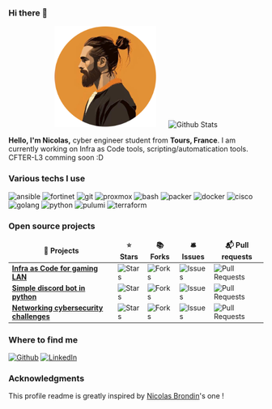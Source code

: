 ### Hi there 👋

<p align="center">
  <img src="https://github.com/NicoFgrx/NicoFgrx/blob/main/img/profil.png" alt="Nicolas Faugeroux" height="200" style="margin-right: 20px"/>
  <img src="https://github-readme-stats.vercel.app/api?username=NicoFgrx&show_icons=true&theme=graywhite" alt="Github Stats" />
</p>
<p>
  <strong>Hello, I'm Nicolas,</strong> cyber engineer student from <b>Tours, France</b>. I am currently working on Infra as Code tools, scripting/automatication tools. CFTER-L3 comming soon :D

<h3>Various techs I use</h3>
<p>
<img alt="ansible" src="https://img.shields.io/badge/-ansible-EE0000?logo=ansible&logoColor=white"/>
<img alt="fortinet" src="https://img.shields.io/badge/-fortinet-EE3124?logo=fortinet&logoColor=white"/>
<img alt="git" src="https://img.shields.io/badge/-git-F05032?logo=git&logoColor=white"/>
<img alt="proxmox" src="https://img.shields.io/badge/-proxmox-E57000?logo=proxmox&logoColor=white"/>
<img alt="bash" src="https://img.shields.io/badge/-bash-4EAA25?logo=gnu%20bash&logoColor=white"/>
<img alt="packer" src="https://img.shields.io/badge/-packer-02A8EF?logo=packer&logoColor=white"/>
<img alt="docker" src="https://img.shields.io/badge/-docker-2496ED?logo=docker&logoColor=white"/>
<img alt="cisco" src="https://img.shields.io/badge/-cisco-1BA0D7?logo=cisco&logoColor=white"/>
<img alt="golang" src="https://img.shields.io/badge/-golang-00ADD8?logo=go&logoColor=white"/>
<img alt="python" src="https://img.shields.io/badge/-python-3776AB?logo=python&logoColor=white"/>
<img alt="pulumi" src="https://img.shields.io/badge/-pulumi-6948a4?logo=pulumi&logoColor=white"/>
<img alt="terraform" src="https://img.shields.io/badge/-terraform-purple?logo=terraform&logoColor=white"/>
  

</p>
<h3>Open source projects</h3>
<table>
  <thead align="center">
    <tr border: none;>
      <td><b>🎁 Projects</b></td>
      <td><b>⭐ Stars</b></td>
      <td><b>📚 Forks</b></td>
      <td><b>🛎 Issues</b></td>
      <td><b>📬 Pull requests</b></td>
    </tr>
  </thead>
  <tbody>
    <tr>
      <td><a href="https://github.com/donkesport/donk-lan"><b>Infra as Code for gaming LAN</b></a></td>
      <td><img alt="Stars" src="https://img.shields.io/github/stars/donkesport/donk-lan?style=flat-square&labelColor=343b41"/></td>
      <td><img alt="Forks" src="https://img.shields.io/github/forks/donkesport/donk-lan?style=flat-square&labelColor=343b41"/></td>
      <td><img alt="Issues" src="https://img.shields.io/github/issues/donkesport/donk-lan?style=flat-square&labelColor=343b41"/></td>
      <td><img alt="Pull Requests" src="https://img.shields.io/github/issues-pr/donkesport/donk-lan?style=flat-square&labelColor=343b41"/></td>
    </tr>
    <tr>
      <td><a href="https://github.com/WildPasta/discord_bot_chaise"><b>Simple discord bot in python</b></a></td>
      <td><img alt="Stars" src="https://img.shields.io/github/stars/WildPasta/discord_bot_chaise?style=flat-square&labelColor=343b41"/></td>
      <td><img alt="Forks" src="https://img.shields.io/github/forks/WildPasta/discord_bot_chaise?style=flat-square&labelColor=343b41"/></td>
      <td><img alt="Issues" src="https://img.shields.io/github/issues/WildPasta/discord_bot_chaise?style=flat-square&labelColor=343b41"/></td>
      <td><img alt="Pull Requests" src="https://img.shields.io/github/issues-pr/WildPasta/discord_bot_chaise?style=flat-square&labelColor=343b41"/></td>
    </tr>
    <tr>
      <td><a href="https://github.com/pandatix/24hiut-2023-cyber"><b>Networking cybersecurity challenges</b></a></td>
      <td><img alt="Stars" src="https://img.shields.io/github/stars/pandatix/24hiut-2023-cyber?style=flat-square&labelColor=343b41"/></td>
      <td><img alt="Forks" src="https://img.shields.io/github/forks/pandatix/24hiut-2023-cyber?style=flat-square&labelColor=343b41"/></td>
      <td><img alt="Issues" src="https://img.shields.io/github/issues/pandatix/24hiut-2023-cyber?style=flat-square&labelColor=343b41"/></td>
      <td><img alt="Pull Requests" src="https://img.shields.io/github/issues-pr/pandatix/24hiut-2023-cyber?style=flat-square&labelColor=343b41"/></td>
    </tr>
<!--     <tr>
      <td><a href=""><b>Comming soon</b></a></td>
      <td><img alt="Stars" src=""/></td>
      <td><img alt="Forks" src=""/></td>
      <td><img alt="Issues" src=""/></td>
      <td><img alt="Pull Requests" src=""/></td>
    </tr> -->
  </tbody>
</table>
  <h3>Where to find me</h3>
<p><a href="https://github.com/NicoFgrx" target="_blank"><img alt="Github" src="https://img.shields.io/badge/GitHub-%2312100E.svg?&style=for-the-badge&logo=Github&logoColor=white" /></a> <a href="https://www.linkedin.com/in/nicolas-faugeroux" target="_blank"><img alt="LinkedIn" src="https://img.shields.io/badge/linkedin-%230077B5.svg?&style=for-the-badge&logo=linkedin&logoColor=white" /></a> 
</p>
<h3>Acknowledgments</h3>
<p>This profile readme is greatly inspired by <a href="https://github.com/NicolasBrondin/NicolasBrondin/blob/master/README.md">Nicolas Brondin<a>'s one !</p>
